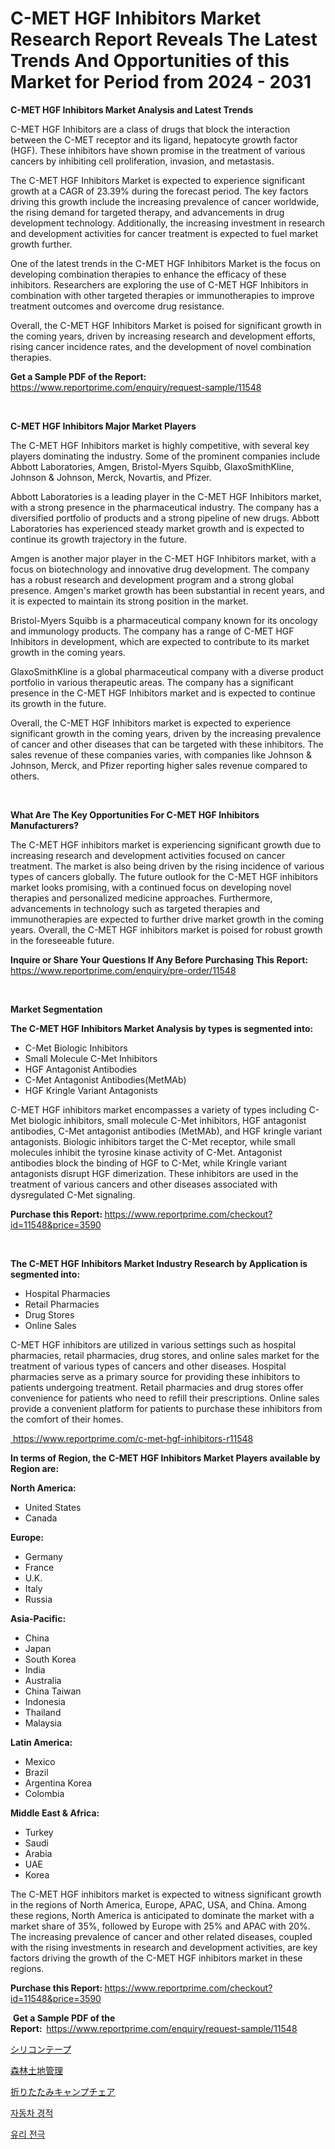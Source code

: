 <p><h1>C-MET HGF Inhibitors Market Research Report Reveals The Latest Trends And Opportunities of this Market for Period from 2024 - 2031</h1></p><p><strong>C-MET HGF Inhibitors Market Analysis and Latest Trends</strong></p>
<p><p>C-MET HGF Inhibitors are a class of drugs that block the interaction between the C-MET receptor and its ligand, hepatocyte growth factor (HGF). These inhibitors have shown promise in the treatment of various cancers by inhibiting cell proliferation, invasion, and metastasis.</p><p>The C-MET HGF Inhibitors Market is expected to experience significant growth at a CAGR of 23.39% during the forecast period. The key factors driving this growth include the increasing prevalence of cancer worldwide, the rising demand for targeted therapy, and advancements in drug development technology. Additionally, the increasing investment in research and development activities for cancer treatment is expected to fuel market growth further.</p><p>One of the latest trends in the C-MET HGF Inhibitors Market is the focus on developing combination therapies to enhance the efficacy of these inhibitors. Researchers are exploring the use of C-MET HGF Inhibitors in combination with other targeted therapies or immunotherapies to improve treatment outcomes and overcome drug resistance.</p><p>Overall, the C-MET HGF Inhibitors Market is poised for significant growth in the coming years, driven by increasing research and development efforts, rising cancer incidence rates, and the development of novel combination therapies.</p></p>
<p><strong>Get a Sample PDF of the Report:&nbsp;</strong> <a href="https://www.reportprime.com/enquiry/request-sample/11548">https://www.reportprime.com/enquiry/request-sample/11548</a></p>
<p>&nbsp;</p>
<p><strong>C-MET HGF Inhibitors Major Market Players</strong></p>
<p><p>The C-MET HGF Inhibitors market is highly competitive, with several key players dominating the industry. Some of the prominent companies include Abbott Laboratories, Amgen, Bristol-Myers Squibb, GlaxoSmithKline, Johnson & Johnson, Merck, Novartis, and Pfizer.</p><p>Abbott Laboratories is a leading player in the C-MET HGF Inhibitors market, with a strong presence in the pharmaceutical industry. The company has a diversified portfolio of products and a strong pipeline of new drugs. Abbott Laboratories has experienced steady market growth and is expected to continue its growth trajectory in the future.</p><p>Amgen is another major player in the C-MET HGF Inhibitors market, with a focus on biotechnology and innovative drug development. The company has a robust research and development program and a strong global presence. Amgen's market growth has been substantial in recent years, and it is expected to maintain its strong position in the market.</p><p>Bristol-Myers Squibb is a pharmaceutical company known for its oncology and immunology products. The company has a range of C-MET HGF Inhibitors in development, which are expected to contribute to its market growth in the coming years.</p><p>GlaxoSmithKline is a global pharmaceutical company with a diverse product portfolio in various therapeutic areas. The company has a significant presence in the C-MET HGF Inhibitors market and is expected to continue its growth in the future.</p><p>Overall, the C-MET HGF Inhibitors market is expected to experience significant growth in the coming years, driven by the increasing prevalence of cancer and other diseases that can be targeted with these inhibitors. The sales revenue of these companies varies, with companies like Johnson & Johnson, Merck, and Pfizer reporting higher sales revenue compared to others.</p></p>
<p>&nbsp;</p>
<p><strong>What Are The Key Opportunities For C-MET HGF Inhibitors Manufacturers?</strong></p>
<p><p>The C-MET HGF inhibitors market is experiencing significant growth due to increasing research and development activities focused on cancer treatment. The market is also being driven by the rising incidence of various types of cancers globally. The future outlook for the C-MET HGF inhibitors market looks promising, with a continued focus on developing novel therapies and personalized medicine approaches. Furthermore, advancements in technology such as targeted therapies and immunotherapies are expected to further drive market growth in the coming years. Overall, the C-MET HGF inhibitors market is poised for robust growth in the foreseeable future.</p></p>
<p><strong>Inquire or Share Your Questions If Any Before Purchasing This Report:</strong> <a href="https://www.reportprime.com/enquiry/pre-order/11548">https://www.reportprime.com/enquiry/pre-order/11548</a></p>
<p>&nbsp;</p>
<p><strong>Market Segmentation</strong></p>
<p><strong>The C-MET HGF Inhibitors Market Analysis by types is segmented into:</strong></p>
<p><ul><li>C-Met Biologic Inhibitors</li><li>Small Molecule C-Met Inhibitors</li><li>HGF Antagonist Antibodies</li><li>C-Met Antagonist Antibodies(MetMAb)</li><li>HGF Kringle Variant Antagonists</li></ul></p>
<p><p>C-MET HGF inhibitors market encompasses a variety of types including C-Met biologic inhibitors, small molecule C-Met inhibitors, HGF antagonist antibodies, C-Met antagonist antibodies (MetMAb), and HGF kringle variant antagonists. Biologic inhibitors target the C-Met receptor, while small molecules inhibit the tyrosine kinase activity of C-Met. Antagonist antibodies block the binding of HGF to C-Met, while Kringle variant antagonists disrupt HGF dimerization. These inhibitors are used in the treatment of various cancers and other diseases associated with dysregulated C-Met signaling.</p></p>
<p><strong>Purchase this Report:&nbsp;</strong><a href="https://www.reportprime.com/checkout?id=11548&price=3590">https://www.reportprime.com/checkout?id=11548&price=3590</a></p>
<p>&nbsp;</p>
<p><strong>The C-MET HGF Inhibitors Market Industry Research by Application is segmented into:</strong></p>
<p><ul><li>Hospital Pharmacies</li><li>Retail Pharmacies</li><li>Drug Stores</li><li>Online Sales</li></ul></p>
<p><p>C-MET HGF inhibitors are utilized in various settings such as hospital pharmacies, retail pharmacies, drug stores, and online sales market for the treatment of various types of cancers and other diseases. Hospital pharmacies serve as a primary source for providing these inhibitors to patients undergoing treatment. Retail pharmacies and drug stores offer convenience for patients who need to refill their prescriptions. Online sales provide a convenient platform for patients to purchase these inhibitors from the comfort of their homes.</p></p>
<p><a href="https://www.reportprime.com/c-met-hgf-inhibitors-r11548">&nbsp;https://www.reportprime.com/c-met-hgf-inhibitors-r11548</a></p>
<p><strong>In terms of Region, the C-MET HGF Inhibitors Market Players available by Region are:</strong></p>
<p>
    <p> <strong> North America: </strong>
        <ul>
            <li>United States</li>
            <li>Canada</li>
        </ul>
        </p> 
    <p> <strong> Europe: </strong>
        <ul>
            <li>Germany</li>
            <li>France</li>
            <li>U.K.</li>
            <li>Italy</li>
            <li>Russia</li>
        </ul>
        </p> 
    <p> <strong> Asia-Pacific: </strong>
        <ul>
            <li>China</li>
            <li>Japan</li>
            <li>South Korea</li>
            <li>India</li>
            <li>Australia</li>
            <li>China Taiwan</li>
            <li>Indonesia</li>
            <li>Thailand</li>
            <li>Malaysia</li>
        </ul>
        </p> 
    <p> <strong> Latin America: </strong>
        <ul>
            <li>Mexico</li>
            <li>Brazil</li>
            <li>Argentina Korea</li>
            <li>Colombia</li>
        </ul>
        </p> 
    <p> <strong> Middle East & Africa: </strong>
        <ul>
            <li>Turkey</li>
            <li>Saudi</li>
            <li>Arabia</li>
            <li>UAE</li>
            <li>Korea</li>
        </ul>
    </p>
    </p>
<p><p>The C-MET HGF inhibitors market is expected to witness significant growth in the regions of North America, Europe, APAC, USA, and China. Among these regions, North America is anticipated to dominate the market with a market share of 35%, followed by Europe with 25% and APAC with 20%. The increasing prevalence of cancer and other related diseases, coupled with the rising investments in research and development activities, are key factors driving the growth of the C-MET HGF inhibitors market in these regions.</p></p>
<p><strong>Purchase this Report: </strong><a href="https://www.reportprime.com/checkout?id=11548&price=3590">https://www.reportprime.com/checkout?id=11548&price=3590</a></p>
<p>&nbsp;<strong>Get a Sample PDF of the Report:&nbsp;&nbsp;</strong><a href="https://www.reportprime.com/enquiry/request-sample/11548">https://www.reportprime.com/enquiry/request-sample/11548</a></p>
<p><strong></strong></p>
<p><p><a href="https://medium.com/@logaolloway76845/%E3%82%B7%E3%83%AA%E3%82%B3%E3%83%B3%E3%83%86%E3%83%BC%E3%83%97%E5%B8%82%E5%A0%B4%E5%88%86%E6%9E%90-%E3%81%9D%E3%81%AEcagr-%E5%B8%82%E5%A0%B4%E3%82%BB%E3%82%B0%E3%83%A1%E3%83%B3%E3%83%86%E3%83%BC%E3%82%B7%E3%83%A7%E3%83%B3-%E3%81%8A%E3%82%88%E3%81%B3%E3%82%B0%E3%83%AD%E3%83%BC%E3%83%90%E3%83%AB%E7%94%A3%E6%A5%AD%E6%A6%82%E8%A6%81-5bcb6f4dc392">シリコンテープ</a></p><p><a href="https://medium.com/@pollynsatcherayted345/%E6%A3%AE%E6%9E%97%E5%9C%9F%E5%9C%B0%E7%AE%A1%E7%90%86%E5%B8%82%E5%A0%B4%E3%81%AE%E8%A6%8F%E6%A8%A1%E3%81%8C-%E3%82%B0%E3%83%AD%E3%83%BC%E3%83%90%E3%83%AB%E6%A5%AD%E7%95%8C%E3%81%AE%E6%9C%80%E9%81%A9%E3%81%AA%E3%83%9E%E3%83%BC%E3%82%B1%E3%83%86%E3%82%A3%E3%83%B3%E3%82%B0%E3%83%81%E3%83%A3%E3%83%8D%E3%83%AB%E3%82%92%E7%A4%BA%E3%81%97%E3%81%A6%E3%81%84%E3%81%BE%E3%81%99-0fd032b20221">森林土地管理</a></p><p><a href="https://github.com/CloydAbbott2023/Market-Research-Report-List-1/blob/main/550408426092.md">折りたたみキャンプチェア</a></p><p><a href="https://medium.com/@cordiehyatt1/%EC%9E%90%EB%8F%99%EC%B0%A8-%EA%B2%BD%EC%A0%81-%EC%8B%9C%EC%9E%A5-%EA%B7%9C%EB%AA%A8%EB%8A%94-%EC%84%B8%EA%B3%84-%EC%82%B0%EC%97%85%EC%97%90%EC%84%9C-%EC%B5%9C%EA%B3%A0%EC%9D%98-%EB%A7%88%EC%BC%80%ED%8C%85-%EC%B1%84%EB%84%90%EC%9D%84-%EB%B3%B4%EC%97%AC%EC%A4%8D%EB%8B%88%EB%8B%A4-6614e89b76e1">자동차 경적</a></p><p><a href="https://medium.com/@bobbyreitenberg879562023/%EC%9C%A0%EB%A6%AC-%EC%A0%84%EA%B7%B9-%EC%8B%9C%EC%9E%A5-%EB%8F%99%ED%96%A5-%EC%8B%9C%EC%9E%A5-%ED%8A%B8%EB%A0%8C%EB%93%9C-%EC%84%B1%EC%9E%A5-2024%EB%85%84%EB%B6%80%ED%84%B0-2031%EB%85%84%EA%B9%8C%EC%A7%80%EC%9D%98-%EC%98%88%EC%B8%A1-0e1877f32410">유리 전극</a></p></p>